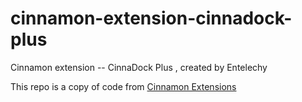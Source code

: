 cinnamon-extension-cinnadock-plus
=================================

Cinnamon extension -- CinnaDock Plus , created by Entelechy

This repo is a copy of code from [Cinnamon Extensions](http://cinnamon-spices.linuxmint.com/extensions/view/23)
